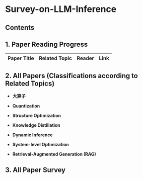 # Survey-on-LLM-Inference

## Contents

## 1. Paper Reading Progress

| Paper Title | Related Topic | Reader | Link |
| :-----| ----: | :----: | :-----|


## 2. All Papers (Classifications according to Related Topics)
- **大算子**

- **Quantization**

- **Structure Optimization**

- **Knowledge Distillation**

- **Dynamic Inference**

- **System-level Optimization**

- **Retrieval-Augmented Generation (RAG)**


## 3. All Paper Survey
